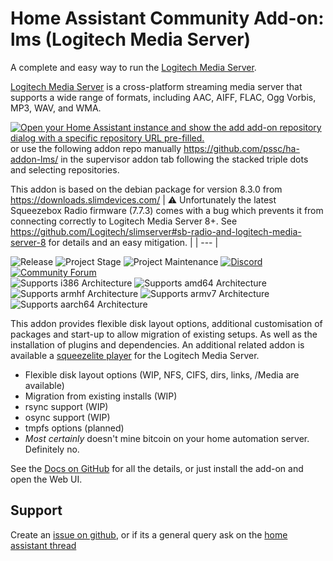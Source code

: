 # Home Assistant Community Add-on: lms (Logitech Media Server)

A complete and easy way to run the [Logitech Media Server][lms].

[Logitech Media Server][lms] is a cross-platform streaming media server that supports a wide range
 of formats, including AAC, AIFF, FLAC, Ogg Vorbis, MP3, WAV, and WMA.

[![Open your Home Assistant instance and show the add add-on repository dialog with a specific repository URL pre-filled.](https://my.home-assistant.io/badges/supervisor_add_addon_repository.svg)](https://my.home-assistant.io/redirect/supervisor_add_addon_repository/?repository_url=https%3A%2F%2Fgithub.com%2Fpssc%2Fha-addon-lms%2F) or use the following addon repo manually https://github.com/pssc/ha-addon-lms/ in the supervisor addon tab following the stacked triple dots and selecting repositories.

This addon is based on the debian package for version 8.3.0 from https://downloads.slimdevices.com/
| :warning: Unfortunately the latest Squeezebox Radio firmware (7.7.3) comes with a bug which prevents it from connecting correctly to Logitech Media Server 8+. See https://github.com/Logitech/slimserver#sb-radio-and-logitech-media-server-8 for details and an easy mitigation. |
| --- |

![Release][release-shield] ![Project Stage][project-stage-shield] ![Project Maintenance][maintenance-shield] [![Discord][discord-shield]][discord] [![Community Forum][forum-shield]][forum]<br>
![Supports i386 Architecture][i386-shield] ![Supports amd64 Architecture][amd64-shield] ![Supports armhf Architecture][armhf-shield] ![Supports armv7 Architecture][armv7-shield] ![Supports aarch64 Architecture][aarch64-shield]

This addon provides flexible disk layout options, additional customisation of packages and start-up to allow migration of existing setups.  As well as the installation of plugins and dependencies.
An additional related addon is available a [squeezelite player](https://github.com/pssc/ha-addon-squeezelite) for the Logitech Media Server.

* Flexible disk layout options (WIP, NFS, CIFS, dirs, links, /Media are available)
* Migration from existing installs (WIP)
* rsync support (WIP)
* osync support (WIP)
* tmpfs options (planned)
* *Most certainly* doesn't mine bitcoin on your home automation server.  Definitely no.

See the [Docs on GitHub](https://github.com/pssc/ha-addon-lms/tree/master/lms/DOCS.md) for all the details, or just install the add-on and open the Web UI.

## Support
Create an [issue on github][issues], or if its a general query ask on the [home assistant thread][forum]


[maintenance-shield]: https://img.shields.io/maintenance/yes/2022.svg
[project-stage-shield]: https://img.shields.io/badge/project%20stage-beta-yellow.svg
[release-shield]: https://img.shields.io/badge/version-v0.53-blue.svg
[forum-shield]: https://img.shields.io/badge/community-forum-brightgreen.svg
[discord-shield]: https://img.shields.io/discord/478094546522079232.svg

[amd64-shield]: https://img.shields.io/badge/amd64-yes-green.svg
[i386-shield]: https://img.shields.io/badge/i386-yes-green.svg
[armhf-shield]: https://img.shields.io/badge/armhf-yes-green.svg
[armv7-shield]: https://img.shields.io/badge/armv7-yes-green.svg
[aarch64-shield]: https://img.shields.io/badge/aarch64-yes-green.svg

[lms]: https://forums.slimdevices.com/
[forum]: https://community.home-assistant.io/t/home-assistant-community-addon-logitech-media-server-lms/338137
[issues]: https://github.com/pssc/ha-addon-lms/issues
[discord]: https://discord.me/hassioaddons
